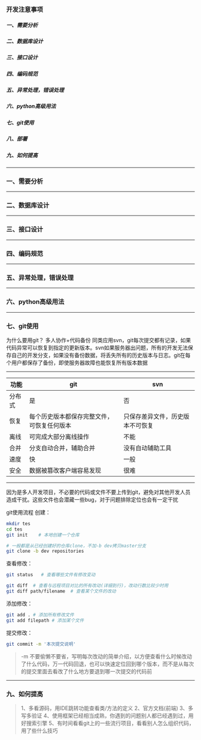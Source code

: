 ### 开发注意事项

##### 一、需要分析
##### 二、数据库设计
##### 三、接口设计
##### 四、编码规范
##### 五、异常处理，错误处理
##### 六、python高级用法
##### 七、git使用
##### 八、部署
##### 九、如何提高
---

### 一、需要分析

---
### 二、数据库设计

---
### 三、接口设计

---
### 四、编码规范

---
### 五、异常处理，错误处理

---
### 六、python高级用法

---
### 七、git使用
为什么要用git？
多人协作+代码备份
同类应用svn，git每次提交都有记录，如果代码异常可以恢复到指定的更新版本。svn如果服务器出问题，所有的开发无法保存自己的开发分支，如果没有备份数据，将丢失所有的历史版本与日志。git在每个用户都保存了备份，即使服务器故障也能恢复所有版本数据

---

功能|git|svn
----|----|----
分布式|是|否
恢复|每个历史版本都保存完整文件，可恢复任何版本|只保存差异文件，历史版本不可恢复
离线|可完成大部分离线操作|不能
合并|分支自动合并，辅助合并|没有自动辅助工具
速度|快|一般
安全|数据被篡改客户端容易发现|很难

---
因为是多人开发项目，不必要的代码或文件不要上传到git，避免对其他开发人员造成干扰。这些文件也会潜藏一些bug，对于问题排除定位也会有一定干扰

git使用流程
创建：
```bash
mkdir tes
cd tes
git init    # 本地创建一个仓库

# 一般都是从已经创建好的仓库clone，不加-b dev拷贝master分支
git clone -b dev repositories
```

查看修改：
```bash
git status   # 查看哪些文件有修改变动

git diff  # 查看与远程项目对比的所有改动(详细到行)，改动行数比较少时用
git diff path/filename  # 查看某个文件的改动
```

添加修改：
```bash
git add . # 添加所有修改文件
git add filepath # 添加某个文件
```

提交修改：
```bash
git commit -m '本次提交说明'
```
> -m 不要偷懒不要省，写明每次改动的简单介绍，以方便查看什么时候改动了什么代码，万一代码回退，也可以快速定位回到哪个版本，而不是从每次的提交里面去看改了什么地方要退到哪一次提交的代码前

---
### 九、如何提高
> 1、多看源码，用IDE跳转功能查看类/方法的定义
> 2、官方文档(前端)
> 3、多写多验证
> 4、使用框架已经相当成熟，你遇到的问题别人都已经遇到过，用好搜索引擎
> 5、有时间看看git上的一些流行项目，看看别人怎么组织代码，用了些什么技巧

